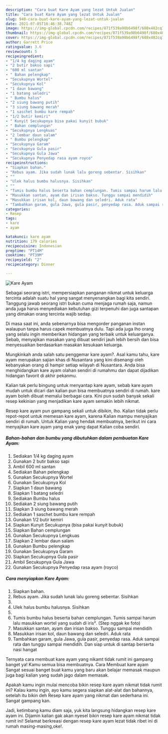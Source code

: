 ```yaml
---
description: "Cara buat Kare Ayam yang lezat Untuk Jualan"
title: "Cara buat Kare Ayam yang lezat Untuk Jualan"
slug: 940-cara-buat-kare-ayam-yang-lezat-untuk-jualan
date: 2021-07-05T16:46:38.748Z
image: https://img-global.cpcdn.com/recipes/871f539a98b6498f/680x482cq70/kare-ayam-foto-resep-utama.jpg
thumbnail: https://img-global.cpcdn.com/recipes/871f539a98b6498f/680x482cq70/kare-ayam-foto-resep-utama.jpg
cover: https://img-global.cpcdn.com/recipes/871f539a98b6498f/680x482cq70/kare-ayam-foto-resep-utama.jpg
author: Garrett Price
ratingvalue: 3.6
reviewcount: 5
recipeingredient:
- "1/4 kg daging ayam"
- "2 butir bakso sapi"
- "600 ml santan"
- " Bahan pelengkap"
- "Secukupnya Wortel"
- "Secukupnya Kol"
- "1 daun bawang"
- "1 batang seledri"
- " Bumbu halus"
- "2 siung bawang putih"
- "3 siung bawang merah"
- "1 saschet bumbu kare rempah"
- "1/2 butir kemiri"
- " Kunyit Secukupnya bisa pakai kunyit bubuk"
- " Bahan cemplungan"
- "Secukupnya Lengkuas"
- "2 lembar daun salam"
- " Bumbu pelengkap"
- "Secukupnya Garam"
- "Secukupnya Gula pasir"
- "Secukupnya Gula Jawa"
- "Secukupnya Penyedap rasa ayam royco"
recipeinstructions:
- "Siapkan bahan."
- "Rebus ayam. Jika sudah lunak lalu goreng sebentar. Sisihkan"
- ""
- "Ulek halus bumbu halusnya. Sisihkan"
- ""
- "Tumis bumbu halus beserta bahan cemplungan. Tumis sampai harum lalu masukkan wortel yang sudah di iris². (Step nggak ke foto)"
- "Masukkan santan, ayam dan irisan bakso. Tunggu sampai mendidih"
- "Masukkan irisan kol, daun bawang dan seledri. Aduk rata"
- "Tambahkan garam, gula Jawa, gula pasir, penyedap rasa. Aduk sampai rata dan tunggu sampai mendidih. Dan siap untuk di santap berserta nasi hangat"
categories:
- Resep
tags:
- kare
- ayam

katakunci: kare ayam 
nutrition: 179 calories
recipecuisine: Indonesian
preptime: "PT14M"
cooktime: "PT39M"
recipeyield: "2"
recipecategory: Dinner

---
```



![Kare Ayam](https://img-global.cpcdn.com/recipes/871f539a98b6498f/680x482cq70/kare-ayam-foto-resep-utama.jpg)

Sebagai seorang istri, mempersiapkan panganan nikmat untuk keluarga tercinta adalah suatu hal yang sangat menyenangkan bagi kita sendiri. Tanggung jawab seorang istri bukan cuma menjaga rumah saja, namun anda juga harus menyediakan kebutuhan gizi terpenuhi dan juga santapan yang dimakan orang tercinta wajib sedap.

Di masa  saat ini, anda sebenarnya bisa mengorder panganan instan walaupun tanpa harus capek membuatnya dulu. Tapi ada juga lho orang yang selalu ingin memberikan hidangan yang terbaik untuk keluarganya. Sebab, menyajikan masakan yang dibuat sendiri jauh lebih bersih dan bisa menyesuaikan berdasarkan masakan kesukaan keluarga. 



Mungkinkah anda salah satu penggemar kare ayam?. Asal kamu tahu, kare ayam merupakan sajian khas di Nusantara yang kini disenangi oleh kebanyakan orang di hampir setiap wilayah di Nusantara. Anda bisa menghidangkan kare ayam olahan sendiri di rumahmu dan dapat dijadikan hidangan favorit di akhir pekanmu.

Kalian tak perlu bingung untuk menyantap kare ayam, sebab kare ayam mudah untuk dicari dan kalian pun bisa membuatnya sendiri di rumah. kare ayam boleh dibuat memalui berbagai cara. Kini pun sudah banyak sekali resep kekinian yang menjadikan kare ayam semakin lebih nikmat.

Resep kare ayam pun gampang sekali untuk dibikin, lho. Kalian tidak perlu repot-repot untuk memesan kare ayam, karena Kalian mampu menyajikan sendiri di rumah. Untuk Kalian yang hendak membuatnya, berikut ini cara menyajikan kare ayam yang enak yang dapat Kalian coba sendiri.

<!--inarticleads1-->

##### Bahan-bahan dan bumbu yang dibutuhkan dalam pembuatan Kare Ayam:

1. Sediakan 1/4 kg daging ayam
1. Gunakan 2 butir bakso sapi
1. Ambil 600 ml santan
1. Sediakan  Bahan pelengkap
1. Gunakan Secukupnya Wortel
1. Gunakan Secukupnya Kol
1. Siapkan 1 daun bawang
1. Siapkan 1 batang seledri
1. Sediakan  Bumbu halus
1. Sediakan 2 siung bawang putih
1. Siapkan 3 siung bawang merah
1. Sediakan 1 saschet bumbu kare rempah
1. Gunakan 1/2 butir kemiri
1. Siapkan  Kunyit Secukupnya (bisa pakai kunyit bubuk)
1. Siapkan  Bahan cemplungan
1. Gunakan Secukupnya Lengkuas
1. Siapkan 2 lembar daun salam
1. Gunakan  Bumbu pelengkap
1. Gunakan Secukupnya Garam
1. Siapkan Secukupnya Gula pasir
1. Ambil Secukupnya Gula Jawa
1. Gunakan Secukupnya Penyedap rasa ayam (royco)




<!--inarticleads2-->

##### Cara menyiapkan Kare Ayam:

1. Siapkan bahan.
1. Rebus ayam. Jika sudah lunak lalu goreng sebentar. Sisihkan
1. 
1. Ulek halus bumbu halusnya. Sisihkan
1. 
1. Tumis bumbu halus beserta bahan cemplungan. Tumis sampai harum lalu masukkan wortel yang sudah di iris². (Step nggak ke foto)
1. Masukkan santan, ayam dan irisan bakso. Tunggu sampai mendidih
1. Masukkan irisan kol, daun bawang dan seledri. Aduk rata
1. Tambahkan garam, gula Jawa, gula pasir, penyedap rasa. Aduk sampai rata dan tunggu sampai mendidih. Dan siap untuk di santap berserta nasi hangat




Ternyata cara membuat kare ayam yang nikamt tidak rumit ini gampang banget ya! Kamu semua bisa membuatnya. Cara Membuat kare ayam Sangat sesuai banget buat kamu yang baru akan belajar memasak maupun juga bagi kalian yang sudah jago dalam memasak.

Apakah kamu ingin mulai mencoba bikin resep kare ayam nikmat tidak rumit ini? Kalau kamu ingin, ayo kamu segera siapkan alat-alat dan bahannya, setelah itu bikin deh Resep kare ayam yang nikmat dan sederhana ini. Sangat gampang kan. 

Jadi, ketimbang kamu diam saja, yuk kita langsung hidangkan resep kare ayam ini. Dijamin kalian gak akan nyesel bikin resep kare ayam nikmat tidak rumit ini! Selamat berkreasi dengan resep kare ayam lezat tidak ribet ini di rumah masing-masing,oke!.

